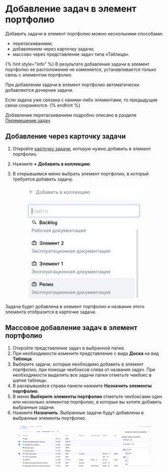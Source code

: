# Добавление задач в элемент портфолио

Добавить задачи в элемент портфолио можно несколькими способами:

* перетаскиванием;
* добавлением через карточку задачи;
* массово через представление задач типа «‎Таблица»‎.

{% hint style="info" %}
В результате добавления задачи в элемент портфолио ее расположение не изменяется, устанавливается только связь с элементом портфолио.

При добавлении задачи в элемент портфолио автоматически добавляются дочерние задачи.

Если задача уже связана с какими-либо элементами, то предыдущие связи сохраняются.
{% endhint %}

Добавление перетаскиванием подробно описано в разделе [Перемещение задач](https://docs.teamstorm.io/rukovodstva/rukovodstvo-polzovatelya-teamstorm/rabota-s-zadachami/peremeshenie-zadach).

## Добавление через карточку задачи

1. Откройте [карточку задачи](https://docs.teamstorm.io/rukovodstva/rukovodstvo-polzovatelya-teamstorm/rabota-s-zadachami/kartochka-zadachi), которую нужно добавить в элемент портфолио.
2. Нажмите **+ Добавить в коллекцию**.
3.  В открывшемся меню выбрать элемент портфолио, в который требуется добавить задачу.

    <figure><img src="../../../../.gitbook/assets/изображение (179).png" alt=""><figcaption></figcaption></figure>

Задача будет добавлена в элемент портфолио и название этого элемента отобразится в карточке задачи.

## Массовое добавление задач в элемент портфолио

1. Откройте представление задач в выбранной папке.
2. При необходимости измените представление с вида **Доска** на вид **Таблица**.&#x20;
3. Выберите задачи, которые необходимо добавить в элемент портфолио, при помощи чекбоксов слева от названия задач. При необходимости выделить все задачи папки отметьте чекбокс в шапке таблицы.&#x20;
4. В раскрывшейся справа  панели нажмите **Назначить элементы портфолио**.
5. В меню **Выберите элементы портфолио** отметьте чекбоксами один или несколько элементов портфолио, в которые вы хотите добавить выбранные задачи.
6. Нажмите **Назначить**. Выбранные задачи будут добавлены в выбранные элементы портфолио.

<figure><img src="../../../../.gitbook/assets/изображение (5) (1).png" alt=""><figcaption></figcaption></figure>
